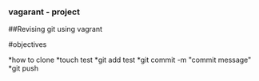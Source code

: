 ### vagarant - project

##Revising git using vagrant

#objectives

*how to clone
*touch test
*git add test
*git commit -m "commit message"
*git push

